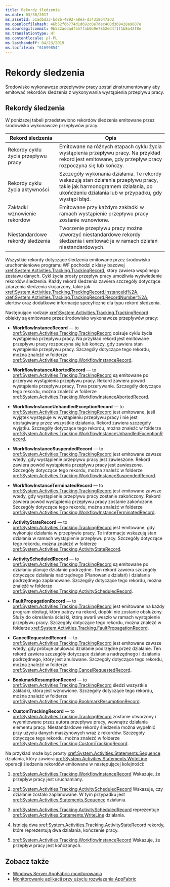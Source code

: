 ```yaml
---
title: Rekordy śledzenia
ms.date: 03/30/2017
ms.assetid: 51adbda3-bd8b-4892-a8ea-d343186472d2
ms.openlocfilehash: 46b52f6b774d1d692c0e7dec400d369428a9607e
ms.sourcegitcommit: 9b552addadfb57fab0b9e7852ed4f1f1b8a42f8e
ms.translationtype: HT
ms.contentlocale: pl-PL
ms.lasthandoff: 04/23/2019
ms.locfileid: "61699854"
---
```

# <a name="tracking-records"></a>Rekordy śledzenia
Środowisko wykonawcze przepływów pracy został zinstrumentowany aby emitować rekordów śledzenia z wykonywania wystąpienia przepływu pracy.  
  
## <a name="tracking-records"></a>Rekordy śledzenia  
 W poniższej tabeli przedstawiono rekordów śledzenia emitowane przez środowisko wykonawcze przepływów pracy.  
  
|Rekord śledzenia|Opis|  
|---------------------|-----------------|  
|Rekordy cyklu życia przepływu pracy|Emitowane na różnych etapach cyklu życia wystąpienia przepływu pracy. Na przykład rekord jest emitowane, gdy przepływ pracy rozpoczyna się lub kończy.|  
|Rekordy cyklu życia aktywności|Szczegóły wykonania działania. Te rekordy wskazują stan działania przepływu pracy, takie jak harmonogramem działania, po ukończeniu działania lub w przypadku, gdy wystąpi błąd.|  
|Zakładki wznowienie rekordów|Emitowane przy każdym zakładki w ramach wystąpienie przepływu pracy zostanie wznowione.|  
|Niestandardowe rekordy śledzenia|Tworzenie przepływu pracy można utworzyć niestandardowe rekordy śledzenia i emitować je w ramach działań niestandardowych.|  
  
 Wszystkie rekordy dotyczące śledzenia emitowane przez środowisko uruchomieniowe programu WF pochodzi z klasy bazowej <xref:System.Activities.Tracking.TrackingRecord>, który zawiera wspólnego zestawu danych. Cykl życia prosty przepływ pracy umożliwia wyświetlenie rekordów śledzenia. Każdy rekord śledzenia zawiera szczegóły dotyczące zdarzenia śledzenia skojarzony, takie jak <xref:System.Activities.Tracking.TrackingRecord.InstanceId%2A>, <xref:System.Activities.Tracking.TrackingRecord.RecordNumber%2A>, alertów oraz dodatkowe informacje specyficzne dla typu rekord śledzenia.  
  
 Następujące rodzaje <xref:System.Activities.Tracking.TrackingRecord> obiekty są emitowane przez środowisko wykonawcze przepływów pracy:  
  
- **WorkflowInstanceRecord** — to <xref:System.Activities.Tracking.TrackingRecord> opisuje cyklu życia wystąpienia przepływu pracy. Na przykład rekord jest emitowane przepływu pracy rozpoczyna się lub kończy, gdy zawiera stan wystąpienia przepływu pracy. Szczegóły dotyczące tego rekordu, można znaleźć w folderze <xref:System.Activities.Tracking.WorkflowInstanceRecord>.  
  
- **WorkflowInstanceAbortedRecord** — to <xref:System.Activities.Tracking.TrackingRecord> są emitowane po przerywa wystąpienia przepływu pracy. Rekord zawiera powód wystąpienia przepływu pracy, Trwa przerywanie. Szczegóły dotyczące tego rekordu, można znaleźć w folderze <xref:System.Activities.Tracking.WorkflowInstanceAbortedRecord>.  
  
- **WorkflowInstanceUnhandledExceptionRecord** — to <xref:System.Activities.Tracking.TrackingRecord> jest emitowane, jeśli wyjątek występuje w wystąpieniu przepływu pracy i nie jest obsługiwany przez wszystkie działania. Rekord zawiera szczegóły wyjątku. Szczegóły dotyczące tego rekordu, można znaleźć w folderze <xref:System.Activities.Tracking.WorkflowInstanceUnhandledExceptionRecord>.  
  
- **WorkflowInstanceSuspendedRecord** — to <xref:System.Activities.Tracking.TrackingRecord> jest emitowane zawsze wtedy, gdy wystąpienie przepływu pracy jest zawieszone. Rekord zawiera powód wystąpienia przepływu pracy jest zawieszone. Szczegóły dotyczące tego rekordu, można znaleźć w folderze <xref:System.Activities.Tracking.WorkflowInstanceSuspendedRecord>.  
  
- **WorkflowInstanceTerminatedRecord** — to <xref:System.Activities.Tracking.TrackingRecord> jest emitowane zawsze wtedy, gdy wystąpienie przepływu pracy zostanie zakończony. Rekord zawiera powód wystąpienia przepływu pracy zostanie zakończone. Szczegóły dotyczące tego rekordu, można znaleźć w folderze <xref:System.Activities.Tracking.WorkflowInstanceTerminatedRecord>.  
  
- **ActivityStateRecord** — to <xref:System.Activities.Tracking.TrackingRecord> jest emitowane, gdy wykonuje działania w przepływie pracy. Te informacje wskazują stan działania w ramach wystąpienie przepływu pracy. Szczegóły dotyczące tego rekordu, można znaleźć w folderze <xref:System.Activities.Tracking.ActivityStateRecord>.  
  
- **ActivityScheduledRecord** — to <xref:System.Activities.Tracking.TrackingRecord> są emitowane po działaniu planuje działanie podrzędne. Ten rekord zawiera szczegóły dotyczące działania nadrzędnego (Planowanie działań) i działania podrzędnego zaplanowane. Szczegóły dotyczące tego rekordu, można znaleźć w folderze <xref:System.Activities.Tracking.ActivityScheduledRecord>.  
  
- **FaultPropagationRecord** — to <xref:System.Activities.Tracking.TrackingRecord> jest emitowane na każdy program obsługi, który patrzy na rekord, dopóki nie zostanie obsłużony. Służy do określenia ścieżki, którą awarii weszło w ramach wystąpienie przepływu pracy. Szczegóły dotyczące tego rekordu, można znaleźć w folderze <xref:System.Activities.Tracking.FaultPropagationRecord>.  
  
- **CancelRequestedRecord** — to <xref:System.Activities.Tracking.TrackingRecord> jest emitowane zawsze wtedy, gdy próbuje anulować działanie podrzędne przez działanie. Ten rekord zawiera szczegóły dotyczące działania nadrzędnego i działania podrzędnego, który jest anulowane. Szczegóły dotyczące tego rekordu, można znaleźć w folderze <xref:System.Activities.Tracking.CancelRequestedRecord>.  
  
- **BookmarkResumptionRecord** — to <xref:System.Activities.Tracking.TrackingRecord> śledzi wszystkie zakładki, która jest wznowione. Szczegóły dotyczące tego rekordu, można znaleźć w folderze <xref:System.Activities.Tracking.BookmarkResumptionRecord>.  
  
- **CustomTrackingRecord** — to <xref:System.Activities.Tracking.TrackingRecord> zostanie utworzony i wyemitowane przez autora przepływu pracy, wewnątrz działania elementu pracy. Niestandardowe rekordy śledzenia można wypełnić przy użyciu danych maszynowych wraz z rekordów. Szczegóły dotyczące tego rekordu, można znaleźć w folderze <xref:System.Activities.Tracking.CustomTrackingRecord>.  
  
 Na przykład może być prosty <xref:System.Activities.Statements.Sequence> działania, który zawiera <xref:System.Activities.Statements.WriteLine> operacji śledzenia rekordów emitowane w następującej kolejności:  
  
1. <xref:System.Activities.Tracking.WorkflowInstanceRecord> Wskazuje, że przepływ pracy jest uruchamiany.  
  
2. <xref:System.Activities.Tracking.ActivityScheduledRecord> Wskazuje, czy działanie zostało zaplanowane. W tym przypadku jest <xref:System.Activities.Statements.Sequence> działania.  
  
3. <xref:System.Activities.Tracking.ActivityScheduledRecord> reprezentuje <xref:System.Activities.Statements.WriteLine> działania.  
  
4. Istnieją dwa <xref:System.Activities.Tracking.ActivityStateRecord> rekordy, które reprezentują dwa działania, kończenie pracy.  
  
5. <xref:System.Activities.Tracking.WorkflowInstanceRecord> Wskazuje, że przepływ pracy jest kończonych.  
  
## <a name="see-also"></a>Zobacz także

- [Windows Server AppFabric monitorowania](https://go.microsoft.com/fwlink/?LinkId=201273)
- [Monitorowanie aplikacji przy użyciu rozwiązania AppFabric](https://go.microsoft.com/fwlink/?LinkId=201275)
